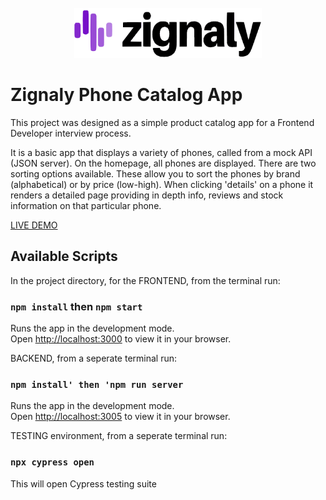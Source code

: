 <br />
<div align="center">
    <img  src="./public/assets/readme.png" alt="Logo" width="300" height="80">
  </a>
  </div>

# Zignaly Phone Catalog App

This project was designed as a simple product catalog app for a Frontend Developer interview process.

It is a basic app that displays a variety of phones, called from a mock API (JSON server). On the homepage, all phones are displayed. There are two sorting options available. These allow you to sort the phones by brand (alphabetical) or by price (low-high). When clicking 'details' on a phone it renders a detailed page providing in depth info, reviews and stock information on that particular phone. 

<a href="https://zignaly-phone-catalog.herokuapp.com/">LIVE DEMO</a>

## Available Scripts

In the project directory, for the FRONTEND, from the terminal run:

### `npm install` then `npm start`

Runs the app in the development mode.\
Open [http://localhost:3000](http://localhost:3000) to view it in your browser.

BACKEND, from a seperate terminal run:

### `npm install' then 'npm run server`

Runs the app in the development mode.\
Open [http://localhost:3005](http://localhost:3005) to view it in your browser.

TESTING environment, from a seperate terminal run:

### `npx cypress open`

This will open Cypress testing suite
